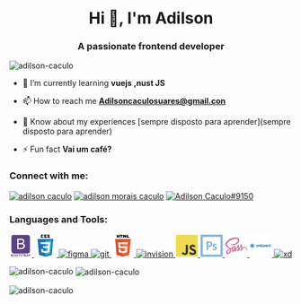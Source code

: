 <h1 align="center">Hi 👋, I'm Adilson</h1>
<h3 align="center">A passionate frontend developer</h3>

<p align="left"> <img src="https://komarev.com/ghpvc/?username=adilson-caculo&label=Profile%20views&color=0e75b6&style=flat" alt="adilson-caculo" /> </p>


- 🌱 I’m currently learning **vuejs ,nust JS**

- 📫 How to reach me **Adilsoncaculosuares@gmail.con**

- 📄 Know about my experiences [sempre disposto para aprender](sempre disposto para aprender)

- ⚡ Fun fact **Vai um café?**

<h3 align="left">Connect with me:</h3>
<p align="left">
<a href="https://linkedin.com/in/adilson caculo" target="blank"><img align="center" src="https://raw.githubusercontent.com/rahuldkjain/github-profile-readme-generator/master/src/images/icons/Social/linked-in-alt.svg" alt="adilson caculo" height="30" width="40" /></a>
<a href="https://fb.com/adilson morais caculo" target="blank"><img align="center" src="https://raw.githubusercontent.com/rahuldkjain/github-profile-readme-generator/master/src/images/icons/Social/facebook.svg" alt="adilson morais caculo" height="30" width="40" /></a>
<a href="https://discord.gg/Adilson Caculo#9150" target="blank"><img align="center" src="https://raw.githubusercontent.com/rahuldkjain/github-profile-readme-generator/master/src/images/icons/Social/discord.svg" alt="Adilson Caculo#9150" height="30" width="40" /></a>
</p>

<h3 align="left">Languages and Tools:</h3>
<p align="left"> <a href="https://getbootstrap.com" target="_blank"> <img src="https://raw.githubusercontent.com/devicons/devicon/master/icons/bootstrap/bootstrap-plain-wordmark.svg" alt="bootstrap" width="40" height="40"/> </a> <a href="https://www.w3schools.com/css/" target="_blank"> <img src="https://raw.githubusercontent.com/devicons/devicon/master/icons/css3/css3-original-wordmark.svg" alt="css3" width="40" height="40"/> </a> <a href="https://www.figma.com/" target="_blank"> <img src="https://www.vectorlogo.zone/logos/figma/figma-icon.svg" alt="figma" width="40" height="40"/> </a> <a href="https://git-scm.com/" target="_blank"> <img src="https://www.vectorlogo.zone/logos/git-scm/git-scm-icon.svg" alt="git" width="40" height="40"/> </a> <a href="https://www.w3.org/html/" target="_blank"> <img src="https://raw.githubusercontent.com/devicons/devicon/master/icons/html5/html5-original-wordmark.svg" alt="html5" width="40" height="40"/> </a> <a href="https://www.invisionapp.com/" target="_blank"> <img src="https://www.vectorlogo.zone/logos/invisionapp/invisionapp-icon.svg" alt="invision" width="40" height="40"/> </a> <a href="https://developer.mozilla.org/en-US/docs/Web/JavaScript" target="_blank"> <img src="https://raw.githubusercontent.com/devicons/devicon/master/icons/javascript/javascript-original.svg" alt="javascript" width="40" height="40"/> </a> <a href="https://www.photoshop.com/en" target="_blank"> <img src="https://raw.githubusercontent.com/devicons/devicon/master/icons/photoshop/photoshop-line.svg" alt="photoshop" width="40" height="40"/> </a> <a href="https://sass-lang.com" target="_blank"> <img src="https://raw.githubusercontent.com/devicons/devicon/master/icons/sass/sass-original.svg" alt="sass" width="40" height="40"/> </a> <a href="https://webpack.js.org" target="_blank"> <img src="https://raw.githubusercontent.com/devicons/devicon/d00d0969292a6569d45b06d3f350f463a0107b0d/icons/webpack/webpack-original-wordmark.svg" alt="webpack" width="40" height="40"/> </a> <a href="https://www.adobe.com/products/xd.html" target="_blank"> <img src="https://cdn.worldvectorlogo.com/logos/adobe-xd.svg" alt="xd" width="40" height="40"/> </a> </p>

<p><img align="left" src="https://github-readme-stats.vercel.app/api/top-langs?username=adilson-caculo&show_icons=true&locale=en&layout=compact" alt="adilson-caculo" /></p>

<p>&nbsp;<img align="center" src="https://github-readme-stats.vercel.app/api?username=adilson-caculo&show_icons=true&locale=en" alt="adilson-caculo" /></p>

<p><img align="center" src="https://github-readme-streak-stats.herokuapp.com/?user=adilson-caculo&" alt="adilson-caculo" /></p>
 
